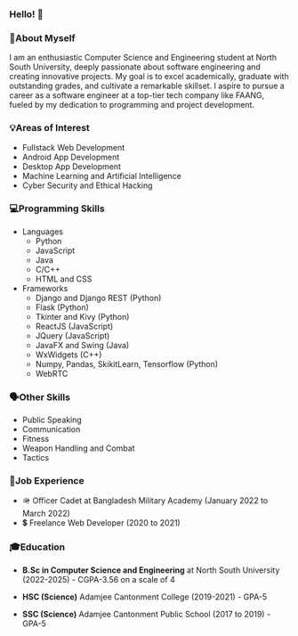 ### Hello! 👋


<h3>📄<b>About Myself</b></h3>
<p>I am an enthusiastic Computer Science and Engineering student at North South University, deeply passionate about software engineering and creating innovative projects. My goal is to excel academically, graduate with outstanding grades, and cultivate a remarkable skillset. I aspire to pursue a career as a software engineer at a top-tier tech company like FAANG, fueled by my dedication to programming and project development. </p>

<h3>💡<b>Areas of Interest</b></h3>
    <ul>
        <li>Fullstack Web Development</li>
        <li> Android App Development</li>
        <li>Desktop App Development</li>
        <li>Machine Learning and Artificial Intelligence</li>
        <li>Cyber Security and Ethical Hacking</li>
     </ul>


<h3>💻<b>Programming Skills</b></h3>
    <ul>
        <li>
            Languages
            <ul>
                <li>Python</li>
                <li>JavaScript</li>
                <li>Java</li>
                <li>C/C++</li>
                <li>HTML and CSS</li>
            </ul>
        </li>
        <li>
            Frameworks
            <ul>
                <li>Django and Django REST (Python)</li>
                <li>Flask (Python)</li>
                <li>Tkinter and Kivy (Python)</li>
                <li>ReactJS (JavaScript)</li>
                <li>JQuery (JavaScript)</li>
                <li>JavaFX and Swing (Java)</li>
                <li>WxWidgets (C++)</li>
                <li>Numpy, Pandas, SkikitLearn, Tensorflow (Python)</li>
                <li>WebRTC</li>
            </ul>
        </li>
     </ul>

<h3>🗣<b>Other Skills</b></h3>
    <ul>
        <li>Public Speaking</li>
        <li>Communication</li>
        <li>Fitness</li>
        <li>Weapon Handling and Combat</li>
        <li>Tactics</li>
     </ul>

<h3>💼<b>Job Experience</b></h3>
    <ul>
        <li>🪖 Officer Cadet at Bangladesh Military Academy (January 2022 to March 2022)</li>
        <li>💲 Freelance Web Developer (2020 to 2021)</li>
     </ul>

<h3>🎓<b>Education</b></h3>
    <ul>
        <li><p><b>B.Sc in Computer Science and Engineering</b> at North South University (2022-2025) - CGPA-3.56 on a scale of 4</p></li>
        <li><p><b>HSC (Science)</b> Adamjee Cantonment College (2019-2021) - GPA-5</p></li>
        <li><p><b>SSC (Science)</b> Adamjee Cantonment Public School (2017 to 2019) - GPA-5</p></li>
     </ul>
    
